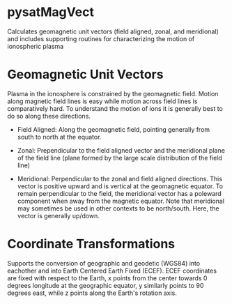 # pysatMagVect
Calculates geomagnetic unit vectors (field aligned, zonal, and meridional) and includes supporting routines for characterizing the motion of ionospheric plasma

# Geomagnetic Unit Vectors
Plasma in the ionosphere is constrained by the geomagnetic field. Motion along magnetic field lines is easy while motion across field lines is comparatively hard. To understand the motion of ions it is generally best to do so along these directions.

 - Field Aligned: Along the geomagnetic field, pointing generally from south to north at the equator.

 - Zonal: Prependicular to the field aligned vector and the meridional plane of the field line (plane formed by the large scale distribution of the field line)

 - Meridional: Perpendicular to the zonal and field aligned directions. This vector is positive upward and is vertical at the geomagnetic equator. To remain perpendicular to the field, the meridional vector has a poleward component when away from the magnetic equator. Note that meridional may sometimes be used in other contexts to be north/south. Here, the vector is generally up/down.
 
 # Coordinate Transformations
 Supports the conversion of geographic and geodetic (WGS84) into eachother and into Earth Centered Earth Fixed (ECEF). ECEF coordinates are fixed with respect to the Earth, x points from the center towards 0 degrees longitude at the geographic equator, y similarly points to 90 degrees east, while z points along the Earth's rotation axis.
